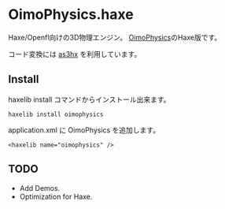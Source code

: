 ﻿OimoPhysics.haxe
===========
Haxe/Openfl向けの3D物理エンジン。
[OimoPhysics][]のHaxe版です。

コード変換には [as3hx][] を利用しています。

[as3hx]: https://github.com/HaxeFoundation/as3hx 
[OimoPhysics]:https://github.com/saharan/OimoPhysics

## Install

haxelib install コマンドからインストール出来ます。

    haxelib install oimophysics

application.xml に OimoPhysics を追加します。

    <haxelib name="oimophysics" />


## TODO
* Add Demos.
* Optimization for Haxe.

